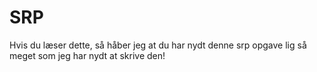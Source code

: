 # SRP
Hvis du læser dette, så håber jeg at du har nydt denne srp opgave lig så meget som jeg har nydt at skrive den!

 
 
 
 
